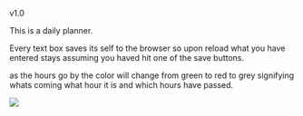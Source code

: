 

v1.0

This is a daily planner.

Every text box saves its self to the browser so upon reload what you have entered stays assuming you haved hit one of the save buttons. 

as the hours go by the color will change from green to red to grey signifying whats coming what hour it is and which hours have passed.

<img src="assests/img/workDayScheduler.png">